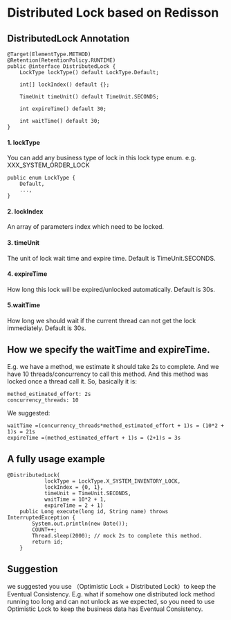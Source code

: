 # Distributed Lock based on Redisson

## DistributedLock Annotation
```
@Target(ElementType.METHOD)
@Retention(RetentionPolicy.RUNTIME)
public @interface DistributedLock {
    LockType lockType() default LockType.Default;

    int[] lockIndex() default {};

    TimeUnit timeUnit() default TimeUnit.SECONDS;

    int expireTime() default 30;

    int waitTime() default 30;
}
```

#### 1. lockType
You can add any business type of lock in this lock type enum. e.g. XXX_SYSTEM_ORDER_LOCK
```aidl
public enum LockType {
    Default,
    ...,
}
```

#### 2. lockIndex
An array of parameters index which need to be locked.

#### 3. timeUnit
The unit of lock wait time and expire time. Default is TimeUnit.SECONDS.

#### 4. expireTime
How long this lock will be expired/unlocked automatically. Default is 30s.

#### 5.waitTime
How long we should wait if the current thread can not get the lock immediately. Default is 30s.


## How we specify the waitTime and expireTime.

E.g. we have a method, we estimate it should take 2s to complete. 
And we have 10 threads/concurrency to call this method. And this method was locked once a thread call it.
So, basically it is:

```
method_estimated_effort: 2s
concurrency_threads: 10
```
We suggested:
```
waitTime =(concurrency_threads*method_estimated_effort + 1)s = (10*2 + 1)s = 21s
expireTime =(method_estimated_effort + 1)s = (2+1)s = 3s
```

## A fully usage example
```aidl
@DistributedLock(
            lockType = LockType.X_SYSTEM_INVENTORY_LOCK,
            lockIndex = {0, 1},
            timeUnit = TimeUnit.SECONDS,
            waitTime = 10*2 + 1,
            expireTime = 2 + 1)
    public Long execute(long id, String name) throws InterruptedException {
        System.out.println(new Date());
        COUNT++;
        Thread.sleep(2000); // mock 2s to complete this method.
        return id;
    }
```

## Suggestion
we suggested you use （Optimistic Lock + Distributed Lock）to keep the Eventual Consistency.
E.g. what if somehow one distributed lock method running too long and can not unlock as we expected, so
you need to use Optimistic Lock to keep the business data has Eventual Consistency.
